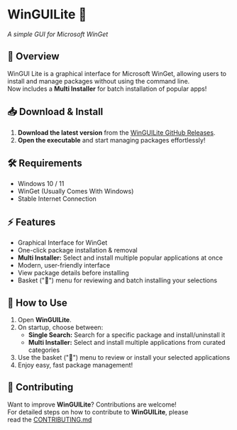 # WinGUILite 🚀
*A simple GUI for Microsoft WinGet*  

## 🌟 Overview  
WinGUI Lite is a graphical interface for Microsoft WinGet, allowing users to install and manage packages without using the command line.  
Now includes a **Multi Installer** for batch installation of popular apps!

## 📥 Download & Install  
1. **Download the latest version** from the [WinGUILite GitHub Releases](https://github.com/JimmyPla6z/WinGUILite/releases).  
2. **Open the executable** and start managing packages effortlessly!  

## 🛠 Requirements  
- Windows 10 / 11  
- WinGet (Usually Comes With Windows)  
- Stable Internet Connection  

## ⚡ Features  
- Graphical Interface for WinGet  
- One-click package installation & removal  
- **Multi Installer:** Select and install multiple popular applications at once  
- Modern, user-friendly interface  
- View package details before installing  
- Basket ("🛒") menu for reviewing and batch installing your selections  

## 📝 How to Use  
1. Open **WinGUILite**.  
2. On startup, choose between:  
   - **Single Search:** Search for a specific package and install/uninstall it  
   - **Multi Installer:** Select and install multiple applications from curated categories  
3. Use the basket ("🛒") menu to review or install your selected applications  
4. Enjoy easy, fast package management!  

## 🤝 Contributing  
Want to improve **WinGUILite**? Contributions are welcome!  
For detailed steps on how to contribute to **WinGUILite**, please  
read the [CONTRIBUTING.md](https://github.com/JimmyPla6z/WinGUILite/blob/main/CONTRIBUTING.md)
